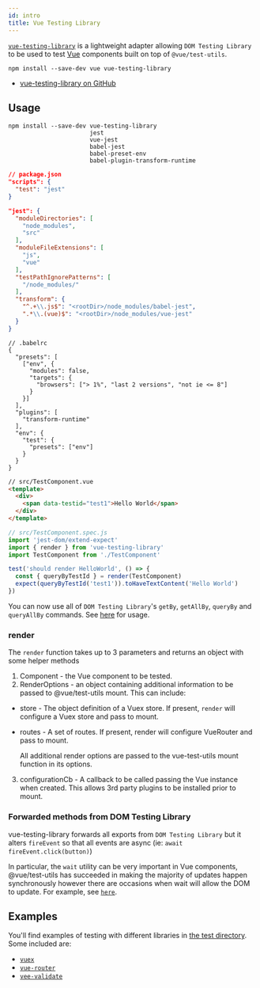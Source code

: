 ```yaml
---
id: intro
title: Vue Testing Library
---
```


[`vue-testing-library`][gh] is a lightweight adapter allowing
`DOM Testing Library` to be used to test [Vue](https://vuejs.org/) components
built on top of `@vue/test-utils`.

```
npm install --save-dev vue vue-testing-library
```

- [vue-testing-library on GitHub][gh]

## Usage

```
npm install --save-dev vue-testing-library
                       jest
                       vue-jest
                       babel-jest
                       babel-preset-env
                       babel-plugin-transform-runtime
```

```json
// package.json
"scripts": {
  "test": "jest"
}

"jest": {
  "moduleDirectories": [
    "node_modules",
    "src"
  ],
  "moduleFileExtensions": [
    "js",
    "vue"
  ],
  "testPathIgnorePatterns": [
    "/node_modules/"
  ],
  "transform": {
    "^.+\\.js$": "<rootDir>/node_modules/babel-jest",
    ".*\\.(vue)$": "<rootDir>/node_modules/vue-jest"
  }
}
```
```
// .babelrc
{
  "presets": [
    ["env", {
      "modules": false,
      "targets": {
        "browsers": ["> 1%", "last 2 versions", "not ie <= 8"]
      }
    }]
  ],
  "plugins": [
    "transform-runtime"
  ],
  "env": {
    "test": {
      "presets": ["env"]
    }
  }
}
```
```html
// src/TestComponent.vue
<template>
  <div>
    <span data-testid="test1">Hello World</span>
  </div>
</template>
```
```js
// src/TestComponent.spec.js
import 'jest-dom/extend-expect'
import { render } from 'vue-testing-library'
import TestComponent from './TestComponent'

test('should render HelloWorld', () => {
  const { queryByTestId } = render(TestComponent)
  expect(queryByTestId('test1')).toHaveTextContent('Hello World')
})
```

You can now use all of `DOM Testing Library`'s `getBy`, `getAllBy`, `queryBy`
and `queryAllBy` commands. See [here](dom-testing-library/api-queries.md) for
usage.

### render

The `render` function takes up to 3 parameters and returns an object with some
helper methods

1. Component - the Vue component to be tested.
2. RenderOptions - an object containing additional information to be passed to
   @vue/test-utils mount. This can include:

- store - The object definition of a Vuex store. If present, `render` will
  configure a Vuex store and pass to mount.
- routes - A set of routes. If present, render will configure VueRouter and pass
  to mount.

  All additional render options are passed to the vue-test-utils mount function
  in its options.

3. configurationCb - A callback to be called passing the Vue instance when
   created. This allows 3rd party plugins to be installed prior to mount.

### Forwarded methods from DOM Testing Library

vue-testing-library forwards all exports from `DOM Testing Library` but it alters
`fireEvent` so that all events are async (ie: `await fireEvent.click(button)`)

In particular, the `wait` utility can be very important in Vue components,
@vue/test-utils has succeeded in making the majority of updates happen
synchronously however there are occasions when wait will allow the DOM to
update. For example, see
[`here`](https://github.com/testing-library/vue-testing-library/tree/master/tests/__tests__/end-to-end.js).

## Examples

You'll find examples of testing with different libraries in
[the test directory](https://github.com/testing-library/vue-testing-library/tree/master/tests/__tests__).
Some included are:

- [`vuex`](https://github.com/testing-library/vue-testing-library/blob/master/tests/__tests__/vuex.js)
- [`vue-router`](https://github.com/testing-library/vue-testing-library/tree/master/tests/__tests__/vue-router.js)
- [`vee-validate`](https://github.com/testing-library/vue-testing-library/tree/master/tests/__tests__/validate-plugin.js)

[gh]: https://github.com/testing-library/vue-testing-library
